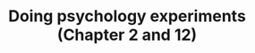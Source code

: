 ---
title: Doing psychology experiments (Chapter 2 and 12)
layout: default
year: 2007
authors: [ David W. Martin ]
tags: [ Theory ]
citation: "Martin, D. W. (2007). Doing psychology experiments. Cengage Learning. (Chapter 2 and Chapter 12)"
type: Book Chapter
links: [
  https://berkeley.box.com/s/y5jhkfbhigh359uc3cqvy3r6f2u523jy,
  https://berkeley.box.com/s/1eruovxf73r7nvjohdy4pts73ihzxb3y,
  https://www.researchgate.net/publication/283284170_doing_psychology_experiments
]
link_descriptions: [ Chapter 2, Chapter 12, Book ]
---